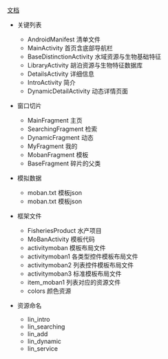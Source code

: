 [文档](README.md)

- 关键列表
   - AndroidManifest  清单文件
   - MainActivity 首页含底部导航栏
   - BaseDistinctionActivity 水域资源与生物基础特征
   - LibraryActivity 胡泊资源与生物特征数据库
   - DetailsActivity 详细信息
   - IntroActivity 简介
   - DynamicDetailActivity 动态详情页面
- 窗口切片
   - MainFragment 主页
   - SearchingFragment 检索
   - DynamicFragment 动态
   - MyFragment 我的
   - MobanFragment 模板
   - BaseFragment 碎片的父类
- 模拟数据
   - moban.txt  模板json
   - moban.txt  模板json

- 框架文件
   - FisheriesProduct 水产项目
   - MoBanActivity 模板代码
   - activitymoban 模板布局文件
   - activitymoban1 各类型控件模板布局文件
   - activitymoban2 列表控件模板布局文件
   - activitymoban3 标准模板布局文件
   - item_moban1  列表对应的资源文件
   - colors 颜色资源
- 资源命名
   - lin_intro
   - lin_searching
   - lin_add
   - lin_dynamic
   - lin_service
